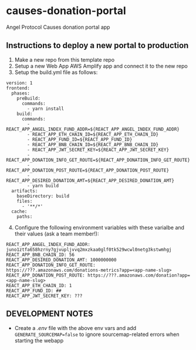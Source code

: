 # causes-donation-portal
Angel Protocol Causes donation portal app

## Instructions to deploy a new portal to production
1. Make a new repo from this template repo
2. Setup a new Web App AWS Amplify app and connect it to the new repo
3. Setup the build.yml file as follows:
```
version: 1
frontend:
  phases:
    preBuild:
      commands:
        - yarn install
    build:
      commands:
        - REACT_APP_ANGEL_INDEX_FUND_ADDR=${REACT_APP_ANGEL_INDEX_FUND_ADDR}
        - REACT_APP_ETH_CHAIN_ID=${REACT_APP_ETH_CHAIN_ID}
        - REACT_APP_FUND_ID=${REACT_APP_FUND_ID}
        - REACT_APP_BNB_CHAIN_ID=${REACT_APP_BNB_CHAIN_ID}
        - REACT_APP_JWT_SECRET_KEY=${REACT_APP_JWT_SECRET_KEY}
        - REACT_APP_DONATION_INFO_GET_ROUTE=${REACT_APP_DONATION_INFO_GET_ROUTE}
        - REACT_APP_DONATION_POST_ROUTE=${REACT_APP_DONATION_POST_ROUTE}
        - REACT_APP_DESIRED_DONATION_AMT=${REACT_APP_DESIRED_DONATION_AMT}
        - yarn build
  artifacts:
    baseDirectory: build
    files:
      - '**/*'
  cache:
    paths:
```
4. Configure the following environment variables with these varialbe and their values (ask a team member!):
```
REACT_APP_ANGEL_INDEX_FUND_ADDR: juno1ztfa658hzrny7gjvupljvvq2mxzkaa0glf0tk529wcwl0netg3kstwmhgj
REACT_APP_BNB_CHAIN_ID: 56
REACT_APP_DESIRED_DONATION_AMT: 1000000000
REACT_APP_DONATION_INFO_GET_ROUTE: https://???.amazonaws.com/donations-metrics?app=<app-name-slug>
REACT_APP_DONATION_POST_ROUTE: https://???.amazonaws.com/donation?app=<app-name-slug>
REACT_APP_ETH_CHAIN_ID: 1
REACT_APP_FUND_ID: ##
REACT_APP_JWT_SECRET_KEY: ???
```

## DEVELOPMENT NOTES
- Create a *.env* file with the above env vars and add `GENERATE_SOURCEMAP=false` to ignore sourcemap-related errors when starting the webapp

